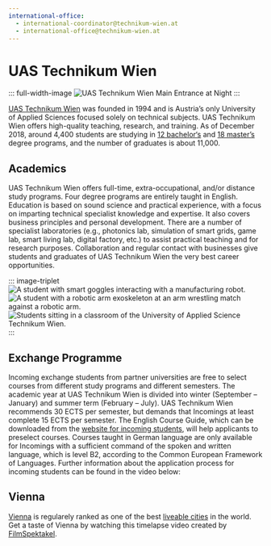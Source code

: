 ```yaml
---
international-office:
  - international-coordinator@technikum-wien.at
  - international-office@technikum-wien.at
---
```


# UAS Technikum Wien

::: full-width-image
![UAS Technikum Wien Main Entrance at Night](assets/img/partner/uastw/uastw-at-night.jpg "UAS Technikum Wien (UAS TW) - Main Entrance")
:::

[UAS Technikum Wien](https://www.technikum-wien.at/en/) was founded in 1994 and is Austria’s only University of Applied Sciences focused solely on technical subjects.
UAS Technikum Wien offers high-quality teaching, research, and training.
As of December 2018, around 4,400 students are studying in [12 bachelor‘s](https://www.technikum-wien.at/en/study_programs/bachelor_s/) and [18 master’s](https://www.technikum-wien.at/en/study_programs/master_s/) degree programs, and the number of graduates is about 11,000.

<!-- more -->

## Academics

UAS Technikum Wien offers full-time, extra-occupational, and/or distance study programs.
Four degree programs are entirely taught in English.
Education is based on sound science and practical experience, with a focus on imparting technical specialist knowledge and expertise.
It also covers business principles and personal development.
There are a number of specialist laboratories (e.g., photonics lab, simulation of smart grids, game lab, smart living lab, digital factory, etc.) to assist practical teaching and for research purposes.
Collaboration and regular contact with businesses give students and graduates of UAS Technikum Wien the very best career opportunities.

::: image-triplet
![A student with smart goggles interacting with a manufacturing robot.](assets/img/partner/uastw/digital-factory-2.jpg "UAS Technikum Wien (UAS TW) - Digital Factory")
![A student with a robotic arm exoskeleton at an arm wrestling match against a robotic arm.](assets/img/partner/uastw/digital-factory-3.jpg "UAS Technikum Wien (UAS TW) - Digital Factory")
![Students sitting in a classroom of the University of Applied Science Technikum Wien.](assets/img/partner/uastw/classroom.jpg "UAS Technikum Wien (UAS TW) - Classroom")
:::

<Youtube id="xBFLoPRD6rE"/>

## Exchange Programme

Incoming exchange students from partner universities are free to select courses from different study programs and different semesters.
The academic year at UAS Technikum Wien is divided into winter (September – January) and summer term (February – July).
UAS Technikum Wien recommends 30 ECTS per semester, but demands that Incomings at least complete 15 ECTS per semester.
The English Course Guide, which can be downloaded from the [website for incoming students](https://www.technikum-wien.at/en/international/incoming-mobility/incoming-students/), will help applicants to preselect courses.
Courses taught in German language are only available for Incomings with a sufficient command of the spoken and written language, which is level B2, according to the Common European Framework of Languages.
Further information about the application process for incoming students can be found in the video below:

<Youtube id="Kq8CMjZZ-M8" hl="en"/>

## Vienna

[Vienna](https://www.wien.info/en) is regularely ranked as one of the best [liveable cities](https://www.economist.com/graphic-detail/2019/09/04/vienna-remains-the-worlds-most-liveable-city) in the world. Get a taste of Vienna by watching this timelapse video created by [FilmSpektakel](https://filmspektakel.at/).

<Youtube id="JfKKjD0GSZo"/>
